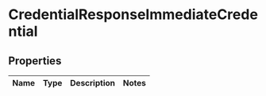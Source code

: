 # CredentialResponseImmediateCredential

## Properties

| Name | Type | Description | Notes |
| ---- | ---- | ----------- | ----- |
